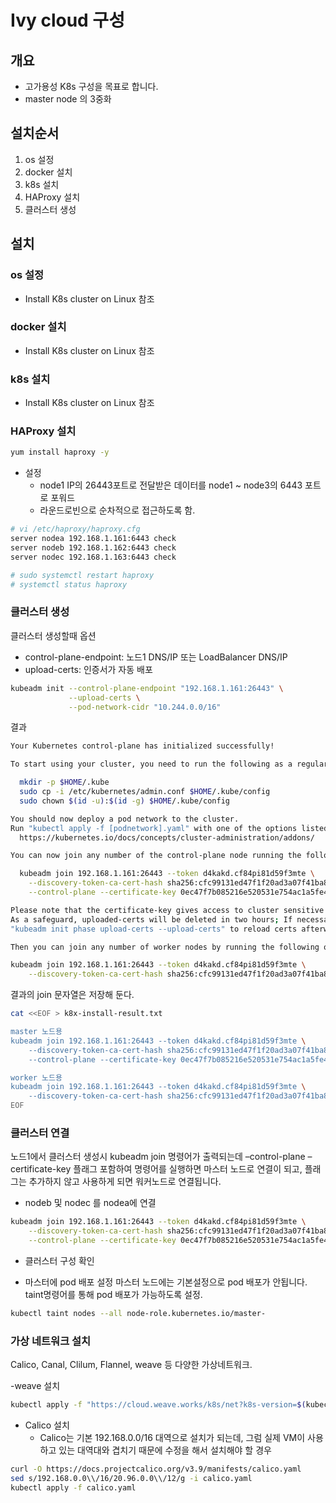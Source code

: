 # Ivy cloud 구성

## 개요
- 고가용성 K8s 구성을 목표로 합니다.
- master node 의 3중화

## 설치순서
1. os 설정
2. docker 설치
3. k8s 설치
4. HAProxy 설치
5. 클러스터 생성

## 설치
### os 설정
- Install K8s cluster on Linux 참조

### docker 설치
- Install K8s cluster on Linux 참조

### k8s 설치
- Install K8s cluster on Linux 참조

### HAProxy 설치
```bash
yum install haproxy -y
```
- 설정
  - node1 IP의 26443포트로 전달받은 데이터를 node1 ~ node3의 6443 포트로 포워드
  - 라운드로빈으로 순차적으로 접근하도록 함.
```bash
# vi /etc/haproxy/haproxy.cfg
server nodea 192.168.1.161:6443 check
server nodeb 192.168.1.162:6443 check
server nodec 192.168.1.163:6443 check

# sudo systemctl restart haproxy
# systemctl status haproxy
```

### 클러스터 생성
클러스터 생성할때 옵션
- control-plane-endpoint: 노드1 DNS/IP 또는 LoadBalancer DNS/IP
- upload-certs: 인증서가 자동 배포

```bash
kubeadm init --control-plane-endpoint "192.168.1.161:26443" \
             --upload-certs \
             --pod-network-cidr "10.244.0.0/16"
```

결과
```bash
Your Kubernetes control-plane has initialized successfully!

To start using your cluster, you need to run the following as a regular user:

  mkdir -p $HOME/.kube
  sudo cp -i /etc/kubernetes/admin.conf $HOME/.kube/config
  sudo chown $(id -u):$(id -g) $HOME/.kube/config

You should now deploy a pod network to the cluster.
Run "kubectl apply -f [podnetwork].yaml" with one of the options listed at:
  https://kubernetes.io/docs/concepts/cluster-administration/addons/

You can now join any number of the control-plane node running the following command on each as root:

  kubeadm join 192.168.1.161:26443 --token d4kakd.cf84pi81d59f3mte \
    --discovery-token-ca-cert-hash sha256:cfc99131ed47f1f20ad3a07f41ba8384a2b613f67b6800caf50070bdc7340e08 \
    --control-plane --certificate-key 0ec47f7b085216e520531e754ac1a5fe4669017e4cd7ab61204ffc00c615e762

Please note that the certificate-key gives access to cluster sensitive data, keep it secret!
As a safeguard, uploaded-certs will be deleted in two hours; If necessary, you can use
"kubeadm init phase upload-certs --upload-certs" to reload certs afterward.

Then you can join any number of worker nodes by running the following on each as root:

kubeadm join 192.168.1.161:26443 --token d4kakd.cf84pi81d59f3mte \
    --discovery-token-ca-cert-hash sha256:cfc99131ed47f1f20ad3a07f41ba8384a2b613f67b6800caf50070bdc7340e08
```

결과의 join 문자열은 저장해 둔다.
```bash
cat <<EOF > k8x-install-result.txt

master 노드용
kubeadm join 192.168.1.161:26443 --token d4kakd.cf84pi81d59f3mte \
    --discovery-token-ca-cert-hash sha256:cfc99131ed47f1f20ad3a07f41ba8384a2b613f67b6800caf50070bdc7340e08 \
    --control-plane --certificate-key 0ec47f7b085216e520531e754ac1a5fe4669017e4cd7ab61204ffc00c615e762

worker 노드용
kubeadm join 192.168.1.161:26443 --token d4kakd.cf84pi81d59f3mte \
    --discovery-token-ca-cert-hash sha256:cfc99131ed47f1f20ad3a07f41ba8384a2b613f67b6800caf50070bdc7340e08
EOF
```

### 클러스터 연결
노드1에서 클러스터 생성시 kubeadm join 명령어가 출력되는데 –control-plane –certificate-key 플래그 포함하여 명령어를 실행하면 마스터 노드로 연결이 되고, 플래그는 추가하지 않고 사용하게 되면 워커노드로 연결됩니다.

- nodeb 및 nodec 를 nodea에 연결
```bash
kubeadm join 192.168.1.161:26443 --token d4kakd.cf84pi81d59f3mte \
    --discovery-token-ca-cert-hash sha256:cfc99131ed47f1f20ad3a07f41ba8384a2b613f67b6800caf50070bdc7340e08 \
    --control-plane --certificate-key 0ec47f7b085216e520531e754ac1a5fe4669017e4cd7ab61204ffc00c615e762
```

- 클러스터 구성 확인

- 마스터에 pod 배포 설정
마스터 노드에는 기본설정으로 pod 배포가 안됩니다. taint명령어를 통해 pod 배포가 가능하도록 설정.
```bash
kubectl taint nodes --all node-role.kubernetes.io/master-
```

### 가상 네트워크 설치
Calico, Canal, Clilum, Flannel, weave 등 다양한 가상네트워크.

-weave 설치
```bash
kubectl apply -f "https://cloud.weave.works/k8s/net?k8s-version=$(kubectl version | base64 | tr -d '\n')"
```

- Calico 설치
  - Calico는 기본 192.168.0.0/16 대역으로 설치가 되는데, 그럼 실제 VM이 사용하고 있는 대역대와 겹치기 때문에 수정을 해서 설치해야 할 경우
```bash
curl -O https://docs.projectcalico.org/v3.9/manifests/calico.yaml
sed s/192.168.0.0\\/16/20.96.0.0\\/12/g -i calico.yaml
kubectl apply -f calico.yaml
```
